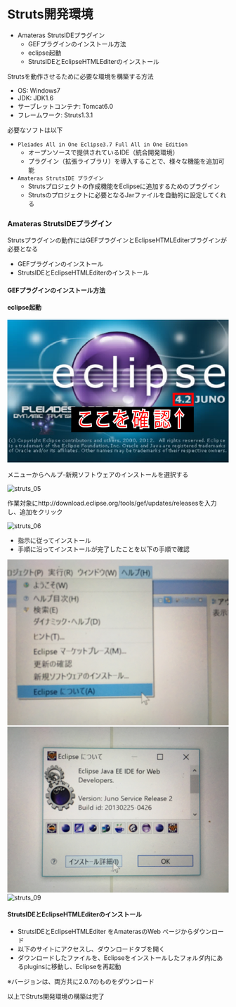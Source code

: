 # Struts開発環境

* Amateras StrutsIDEプラグイン
    * GEFプラグインのインストール方法
    * eclipse起動
    * StrutsIDEとEclipseHTMLEditerのインストール

Strutsを動作させるために必要な環境を構築する方法

* OS: Windows7
* JDK: JDK1.6
* サーブレットコンテナ: Tomcat6.0
* フレームワーク: Struts1.3.1

必要なソフトは以下

* `Pleiades All in One Eclipse3.7 Full All in One Edition`
    * オープンソースで提供されているIDE（統合開発環境）
    * プラグイン（拡張ライブラリ）を導入することで、様々な機能を追加可能
* `Amateras StrutsIDE プラグイン`
    * Strutsプロジェクトの作成機能をEclipseに追加するためのプラグイン
    * Strutsのプロジェクトに必要となるJarファイルを自動的に設定してくれる

### Amateras StrutsIDEプラグイン

Strutsプラグインの動作にはGEFプラグインとEclipseHTMLEditerプラグインが必要となる

* GEFプラグインのインストール
* StrutsIDEとEclipseHTMLEditerのインストール

#### GEFプラグインのインストール方法

#### eclipse起動

![struts_04](image/struts_04.png)

メニューからヘルプ-新規ソフトウェアのインストールを選択する

![struts_05](image/struts_05.png)

作業対象にhttp://download.eclipse.org/tools/gef/updates/releasesを入力し、追加をクリック

![struts_06](image/struts_06.png)

* 指示に従ってインストール
* 手順に沿ってインストールが完了したことを以下の手順で確認

![struts_07](image/struts_07.jpg)
![struts_08](image/struts_08.jpg)
![struts_09](image/struts_09.png)

#### StrutsIDEとEclipseHTMLEditerのインストール

* StrutsIDEとEclipseHTMLEditer をAmaterasのWeb ページからダウンロード
* 以下のサイトにアクセスし、ダウンロードタブを開く
* ダウンロードしたファイルを、Eclipseをインストールしたフォルダ内にあるpluginsに移動し、Eclipseを再起動

※バージョンは、両方共に2.0.7のものをダウンロード

以上でStruts開発環境の構築は完了
